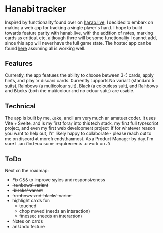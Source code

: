 # Hanabi tracker

Inspired by functionality found over on [hanab.live](https://hanab.live), I decided to embark on making a web app for tracking a single player's hand. I hope to build towards feature parity with hanab.live, with the addition of notes, marking cards as critical, etc, although there will be some functionality I cannot add, since this app will never have the full game state. The hosted app can be found [here](https://jparkhouse.github.io/hanabi-tracker/) assuming all is working well.

## Features

Currently, the app features the ability to choose between 3-5 cards, apply hints, and play or discard cards. Currently supports No variant (standard 5 suits), Rainbows (a multicolour suit), Black (a colourless suit), and Rainbows and Blacks (both the multicolour and no colour suits) are usable.

## Technical

The app is built by me, Jake, and I am very much an amatuer coder. It uses Vite + Svelte, and is my first foray into this tech stack, my first full typescript project, and even my first web development project. If for whatever reason you want to help out, I'm likely happy to collaborate - please reach out to me on discord at morefriendsthanmost. As a Product Manager by day, I'm sure I can find you some requirements to work on :D

## ToDo

Next on the roadmap:
- Fix CSS to improve styles and responsiveness
- ~~'rainbows' variant~~
- ~~'blacks' variant~~
- ~~'rainbows-and-blacks' variant~~
- highlight cards for:
    - touched
    - chop moved (needs an interaction)
    - finessed (needs an interaction)
- Notes on cards
- an Undo feature
